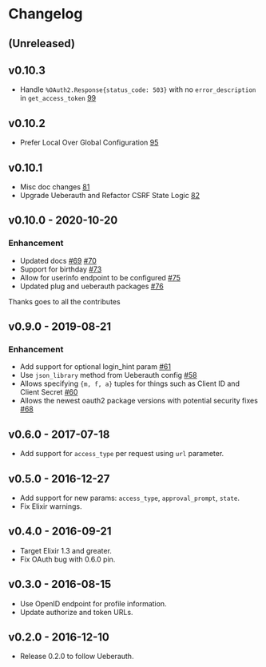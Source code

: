 # Changelog

## (Unreleased)

## v0.10.3

- Handle `%OAuth2.Response{status_code: 503}` with no `error_description` in `get_access_token` [99](https://github.com/ueberauth/ueberauth_google/pull/99)

## v0.10.2

* Prefer Local Over Global Configuration [95](https://github.com/ueberauth/ueberauth_google/pull/95)

## v0.10.1

* Misc doc changes [81](https://github.com/ueberauth/ueberauth_google/pull/81)
* Upgrade Ueberauth and Refactor CSRF State Logic [82](https://github.com/ueberauth/ueberauth_google/pull/82)

## v0.10.0 - 2020-10-20

### Enhancement

* Updated docs [#69](https://github.com/ueberauth/ueberauth_google/pull/69) [#70](https://github.com/ueberauth/ueberauth_google/pull/70)
* Support for birthday [#73](https://github.com/ueberauth/ueberauth_google/pull/73)
* Allow for userinfo endpoint to be configured [#75](https://github.com/ueberauth/ueberauth_google/pull/75)
* Updated plug and ueberauth packages [#76](https://github.com/ueberauth/ueberauth_google/pull/76)

Thanks goes to all the contributes

## v0.9.0 - 2019-08-21

### Enhancement

* Add support for optional login_hint param [#61](https://github.com/ueberauth/ueberauth_google/pull/61)
* Use `json_library` method from Ueberauth config [#58](https://github.com/ueberauth/ueberauth_google/pull/58)
* Allows specifying `{m, f, a}` tuples for things such as Client ID
  and Client Secret [#60](https://github.com/ueberauth/ueberauth_google/pull/60)
* Allows the newest oauth2 package versions with potential security fixes [#68](https://github.com/ueberauth/ueberauth_google/pull/68)

## v0.6.0 - 2017-07-18

* Add support for `access_type` per request using `url` parameter.

## v0.5.0 - 2016-12-27

* Add support for new params: `access_type`, `approval_prompt`, `state`.
* Fix Elixir warnings.

## v0.4.0 - 2016-09-21

* Target Elixir 1.3 and greater.
* Fix OAuth bug with 0.6.0 pin.

## v0.3.0 - 2016-08-15

* Use OpenID endpoint for profile information.
* Update authorize and token URLs.

## v0.2.0 - 2016-12-10

* Release 0.2.0 to follow Ueberauth.
